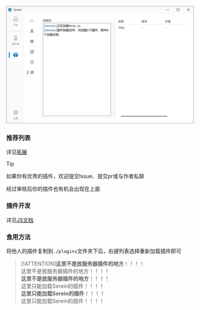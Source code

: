 
![插件](../imgs/javacriptplugins.png)

### 推荐列表

详见[拓展](../Extension/README.md)

>[!TIP]
>
>如果你有优秀的插件，欢迎提交Issue、提交pr或与作者私聊  
>
>经过审核后你的插件也有机会出现在上面

### 插件开发

详见[JS文档](JSDocs.md)

### 食用方法

将他人的插件复制到`./plugins`文件夹下后，右键列表选择重新加载插件即可

>[!ATTENTION]**这里不是放服务器插件的地方**！！！！  
>这里不是放服务器插件的地方！！！！  
>**这里不是放服务器插件的地方**！！！！  
>这里只能加载Serein的插件！！！！  
>**这里只能加载Serein的插件**！！！！  
>这里只能加载Serein的插件！！！！
